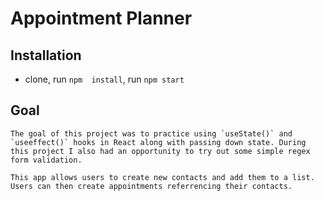 # Appointment Planner

## Installation
 - clone, run `npm  install`, run `npm start`

## Goal
    The goal of this project was to practice using `useState()` and `useeffect()` hooks in React along with passing down state. During this project I also had an opportunity to try out some simple regex form validation. 

    This app allows users to create new contacts and add them to a list. Users can then create appointments referrencing their contacts. 

